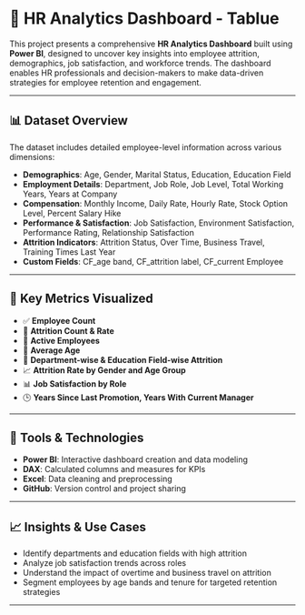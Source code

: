 # 🧠 HR Analytics Dashboard - Tablue

This project presents a comprehensive **HR Analytics Dashboard** built using **Power BI**, designed to uncover key insights into employee attrition, demographics, job satisfaction, and workforce trends. The dashboard enables HR professionals and decision-makers to make data-driven strategies for employee retention and engagement.

---

## 📊 Dataset Overview

The dataset includes detailed employee-level information across various dimensions:

- **Demographics**: Age, Gender, Marital Status, Education, Education Field
- **Employment Details**: Department, Job Role, Job Level, Total Working Years, Years at Company
- **Compensation**: Monthly Income, Daily Rate, Hourly Rate, Stock Option Level, Percent Salary Hike
- **Performance & Satisfaction**: Job Satisfaction, Environment Satisfaction, Performance Rating, Relationship Satisfaction
- **Attrition Indicators**: Attrition Status, Over Time, Business Travel, Training Times Last Year
- **Custom Fields**: CF_age band, CF_attrition label, CF_current Employee

---

## 📌 Key Metrics Visualized

- ✅ **Employee Count**  
- 🔻 **Attrition Count & Rate**  
- 👥 **Active Employees**  
- 🎂 **Average Age**  
- 🧪 **Department-wise & Education Field-wise Attrition**  
- 📈 **Attrition Rate by Gender and Age Group**  
- 📊 **Job Satisfaction by Role**  
- 🕒 **Years Since Last Promotion, Years With Current Manager**

---

## 📍 Tools & Technologies

- **Power BI**: Interactive dashboard creation and data modeling  
- **DAX**: Calculated columns and measures for KPIs  
- **Excel**: Data cleaning and preprocessing  
- **GitHub**: Version control and project sharing

---

## 📈 Insights & Use Cases

- Identify departments and education fields with high attrition
- Analyze job satisfaction trends across roles
- Understand the impact of overtime and business travel on attrition
- Segment employees by age bands and tenure for targeted retention strategies

---


